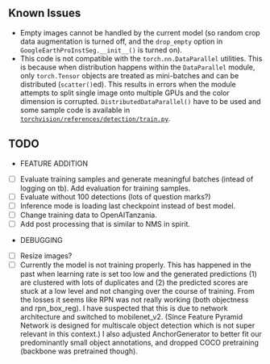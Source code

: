 ## Known Issues

* Empty images cannot be handled by the current model (so random crop data augmentation is turned off, and the `drop_empty` option in `GoogleEarthProInstSeg.__init__()` is turned on).
* This code is not compatible with the `torch.nn.DataParallel` utilities. This is because when distribution happens within the `DataParallel` module, only `torch.Tensor` objects are treated as mini-batches and can be distributed (`scatter()`ed). This results in errors when the module attempts to split single image onto multiple GPUs and the color dimension is corrupted. `DistributedDataParallel()` have to be used and some sample code is available in [`torchvision/references/detection/train.py`](https://github.com/pytorch/vision/blob/master/references/detection/train.py).

## TODO

* FEATURE ADDITION
* [ ] Evaluate training samples and generate meaningful batches (intead of logging on tb). Add evaluation for training samples.
* [ ] Evaluate without 100 detections (lots of question marks?)
* [ ] Inference mode is loading last checkpoint instead of best model.
* [ ] Change training data to OpenAITanzania.
* [ ] Add post processing that is similar to NMS in spirit.
* DEBUGGING
* [ ] Resize images?
* [ ] Currently the model is not training properly. This has happened in the past when learning rate is set too low and the generated predictions (1) are clustered with lots of duplicates and (2) the predicted scores are stuck at a low level and not changing over the course of training. From the losses it seems like RPN was not really working (both objectness and rpn_box_reg). I have suspected that this is due to network architecture and switched to mobilenet_v2. (Since Feature Pyramid Network is designed for multiscale object detection which is not super relevant in this context.) I also adjusted AnchorGenerator to better fit our predominantly small object annotations, and dropped COCO pretraining (backbone was pretrained though).